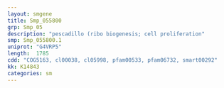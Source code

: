 ```yaml
---
layout: smgene
title: Smp_055800
grp: Smp_05
description: "pescadillo (ribo biogenesis; cell proliferation"
smp: Smp_055800.1
uniprot: "G4VRP5"
length:  1785
cdd: "COG5163, cl00038, cl05998, pfam00533, pfam06732, smart00292"
kk: K14843
categories: sm
---
```

